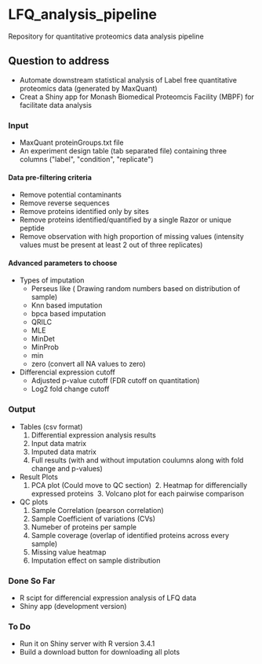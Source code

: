 # LFQ_analysis_pipeline
Repository for quantitative proteomics data analysis pipeline

## Question to address
- Automate downstream statistical analysis of Label free quantitative proteomics data (generated by MaxQuant)
- Creat a Shiny app for Monash Biomedical Proteomcis Facility (MBPF) for facilitate data analysis

### Input
- MaxQuant proteinGroups.txt file
- An experiment design table (tab separated file) containing three columns ("label", "condition", "replicate")

#### Data pre-filtering criteria
- Remove potential contaminants
- Remove reverse sequences
- Remove proteins identified only by sites
- Remove proteins identified/quantified by a single Razor or unique peptide
- Remove observation with high proportion of missing values (intensity values must be present
at least 2 out of three replicates)

#### Advanced parameters to choose
- Types of imputation 
  - Perseus like ( Drawing random numbers based on distribution of sample)
  - Knn based imputation
  - bpca based imputation
  - QRILC
  - MLE
  - MinDet
  - MinProb
  - min
  - zero (convert all NA values to zero)
- Differencial expression cutoff
  - Adjusted p-value cutoff (FDR cutoff on quantitation)
  - Log2 fold change cutoff 
  
### Output
- Tables (csv format)
  1. Differential expression analysis results
  2. Input data matrix
  3. Imputed data matrix
  4. Full results (with and without imputation coulumns along with fold change and p-values)
- Result Plots
  1. PCA plot (Could move to QC section)
  2. Heatmap for differencially expressed proteins 
  3. Volcano plot for each pairwise comparison
- QC plots
  1. Sample Correlation (pearson correlation)
  2. Sample Coefficient of variations (CVs)
  3. Numeber of proteins per sample
  4. Sample coverage (overlap of identified proteins across every sample)
  5. Missing value heatmap
  6. Imputation effect on sample distribution

### Done So Far
- R scipt for differencial expression analysis of LFQ data
- Shiny app (development version)

### To Do
- Run it on Shiny server with R version 3.4.1
- Build a download button for downloading all plots
